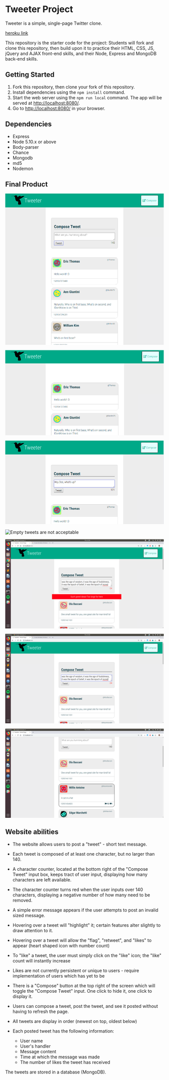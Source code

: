 # Tweeter Project

Tweeter is a simple, single-page Twitter clone.

[heroku link](https://tweeter-char55.herokuapp.com/)

This repository is the starter code for the project: Students will fork and clone this repository, then build upon it to practice their HTML, CSS, JS, jQuery and AJAX front-end skills, and their Node, Express and MongoDB back-end skills.

## Getting Started

1. Fork this repository, then clone your fork of this repository.
2. Install dependencies using the `npm install` command.
3. Start the web server using the `npm run local` command. The app will be served at <http://localhost:8080/>.
4. Go to <http://localhost:8080/> in your browser.

## Dependencies

- Express
- Node 5.10.x or above
- Body-parser
- Chance
- Mongodb
- md5
- Nodemon

## Final Product

![Website](https://github.com/char55/tweeter/blob/master/docs/Website.png?raw=true)

![Compose Tweet will toggle when you click compose](https://github.com/char55/tweeter/blob/master/docs/Compose%20Tweet%20will%20toggle%20when%20you%20click%20compose.png?raw=true)

![composing a tweet alters character count](https://github.com/char55/tweeter/blob/master/docs/composing%20a%20tweet%20alters%20character%20count.png?raw=true)

![Empty tweets are not acceptable](https://raw.github.com/char55/tweeter/master/docs/Empty%20tweets%20are%20not%20acceptable.png)

![Tweets over 140 characters are not acceptable for submission](https://github.com/char55/tweeter/blob/master/docs/Tweets%20over%20140%20characters%20are%20not%20acceptable%20for%20submission.png?raw=true)

![Tweets over 140 chracters will cause the counter to turn red and negative](https://github.com/char55/tweeter/blob/master/docs/Tweets%20over%20140%20chracters%20will%20cause%20the%20counter%20to%20turn%20red%20and%20negative.png?raw=true)

![Hovering over a tweet will 'highlight' it](https://github.com/char55/tweeter/blob/master/docs/Hovering%20over%20a%20tweet%20will%20'highlight'%20it.png?raw=true)


## Website abilities

- The website allows users to post a "tweet" - short text message.
- Each tweet is composed of at least one character, but no larger than 140.
- A character counter, located at the bottom right of the "Compose Tweet" input box, keeps tract of user input, displaying how many characters are left available.
- The character counter turns red when the user inputs over 140 characters, displaying a negative number of how many need to be removed.
- A simple error message appears if the user attempts to post an invalid sized message.
- Hovering over a tweet will "highlight" it; certain features alter slightly to draw attention to it.
- Hovering over a tweet will allow the "flag", "retweet", and "likes" to appear (heart shaped icon with number count)
- To "like" a tweet, the user must simply click on the "like" icon; the "like" count will instantly increase
- Likes are not currently persistent or unique to users - require implementation of users which has yet to be

- There is a "Compose" button at the top right of the screen which will toggle the "Compose Tweet" input.  One click to hide it, one click to display it.
- Users can compose a tweet, post the tweet, and see it posted without having to refresh the page.
- All tweets are display in order (newest on top, oldest below)

- Each posted tweet has the following information:
    - User name
    - User's handler
    - Message content
    - Time at which the message was made
    - The number of likes the tweet has received

The tweets are stored in a database (MongoDB).
